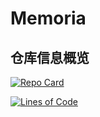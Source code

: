 # Memoria

## 仓库信息概览

[![Repo Card](https://github-readme-stats.vercel.app/api/pin/?username=Hfugghg&repo=Memoria)](https://github.com/Hfugghg/Memoria)

[![Lines of Code](https://tokei.rs/b1/github/Hfugghg/Memoria)](https://github.com/Hfugghg/Memoria)
